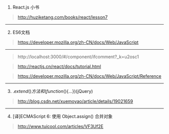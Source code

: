 ###
1. React.js 小书
> http://huziketang.com/books/react/lesson7

***

2. ES6文档
> https://developer.mozilla.org/zh-CN/docs/Web/JavaScript

***

> http://localhost:3000/#/component/ifcomment?_k=u2osc1

> http://reactjs.cn/react/docs/tutorial.html

> https://developer.mozilla.org/zh-CN/docs/Web/JavaScript/Reference

***

3. $.extend()方法和(function($){...})(jQuery)
> http://blog.csdn.net/xuemoyao/article/details/19021659

***

4. [译]ECMAScript 6: 使用 Object.assign() 合并对象
> http://www.tuicool.com/articles/VF3Uf2E 
